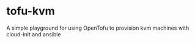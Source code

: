 # tofu-kvm
A simple playground for using OpenTofu to provision kvm machines with cloud-init and ansible
